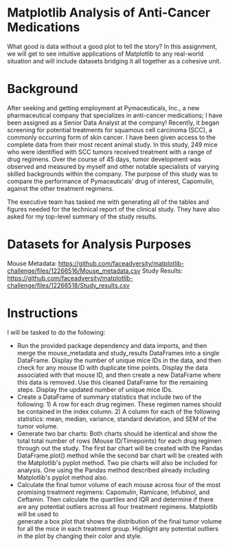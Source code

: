 # Matplotlib Analysis of Anti-Cancer Medications
What good is data without a good plot to tell the story? In this assignment, we will get to see intuitive applications of Matplotlib to any real-world situation and will include datasets bridging it all together as a cohesive unit.
# Background
After seeking and getting employment at Pymaceuticals, Inc., a new pharmaceutical company that specializes in anti-cancer medications; I have been assigned as a Senior Data Analyst at the company! Recently, it began screening for potential treatments for squamous cell carcinoma (SCC), a commonly occurring form of skin cancer. I have been given access to the complete data from their most recent animal study. In this study, 249 mice who were identified with SCC tumors received treatment with a range of drug regimens. Over the course of 45 days, tumor development was observed and measured by myself and other notable specialists of varying skilled backgrounds within the company. The purpose of this study was to compare the performance of Pymaceuticals’ drug of interest, Capomulin, against the other treatment regimens.

The executive team has tasked me with generating all of the tables and figures needed for the technical report of the clinical study. They have also asked for my top-level summary of the study results.
# Datasets for Analysis Purposes
Mouse Metadata: https://github.com/faceadversity/matplotlib-challenge/files/12266516/Mouse_metadata.csv
Study Results: https://github.com/faceadversity/matplotlib-challenge/files/12266518/Study_results.csv
# Instructions
I will be tasked to do the following:
  * Run the provided package dependency and data imports, and then merge the mouse_metadata and study_results DataFrames into a single DataFrame. Display      the number of unique mice IDs in the data, and then check for any mouse ID with duplicate time points. Display the data associated with that mouse ID,     and then create a new DataFrame where this data is removed. Use this cleaned DataFrame for the remaining steps. Display the updated number of unique       mice IDs.
  * Create a DataFrame of summary statistics that include two of the following: 1) A row for each drug regimen. These regimen names should be contained in     the index column. 2) A column for each of the following statistics: mean, median, variance, standard deviation, and SEM of the tumor volume.
  * Generate two bar charts: Both charts should be identical and show the total total number of rows (Mouse ID/Timepoints) for each drug regimen through 
    out the study. The first bar chart will be created with the Pandas DataFrame.plot() method while the second bar chart will be created with the 
    Matplotlib's pyplot method. Two pie charts will also be included for analysis. One using the Pandas method described already including Matplotlib's        pyplot method also.
  * Calculate the final tumor volume of each mouse across four of the most promising treatment regimens: Capomulin, Ramicane, Infubinol, and Ceftamin. 
    Then calculate the quartiles and IQR and determine if there are any potential outliers across all four treatment regimens. Matplotlib will be used to  
    generate a box plot that shows the distribution of the final tumor volume for all the mice in each treatment group. Highlight any potential outliers 
    in the plot by changing their color and style.
